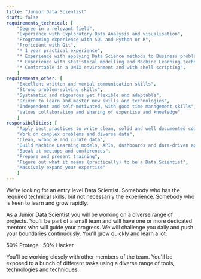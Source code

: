 ```yaml
---
title: "Junior Data Scientist"
draft: false
requirements_technical: [
	"Degree in a relevant field",
	"Experience with Exploratory Data Analysis and visualisation",
	"Programming experience with SQL and Python or R",
	"Proficient with Git",
	"* 1 year practical experience",
	"* Experience with applying Data Science methods to Business problems",
	"* Experience with statistical modelling and Machine Learning techniques",
	"* Comfortable in a UNIX environment and with shell scripting",
	]
requirements_other: [
	"Excellent written and verbal communication skills",
	"Strong problem-solving skills",
	"Systematic and rigourous yet flexible and adaptable",
	"Driven to learn and master new skills and technologies",
	"Independent and self-motivated, with good time management skills",
	"Values collaboration and sharing of expertise and knowledge"
	]
responsibilities: [
	"Apply best practices to write clean, solid and well documented code",
	"Work on complex problems and diverse data",
	"Clean, wrangle and curate data",
	"Build Machine Learning models, APIs, dashboards and data-driven apps",
	"Speak at meetups and conferences",
	"Prepare and present training",
	"Figure out what it means (practically) to be a Data Scientist",
	"Massively expand your expertise"
	]
---
```


We're looking for an entry level Data Scientist. Somebody who has the required technical skills, but not necessarily the experience. Somebody who is keen to learn and grow rapidly.

As a Junior Data Scientist you will be working on a diverse range of projects. You'll be part of a small team and will have one or more dedicated mentors who will guide your progress. We will challenge you daily and push your boundaries continuously. You'll grow quickly and learn a lot.

<p class="lead">50% Protege : 50% Hacker</p>

You'll be working closely with other members of the team. You'll be exposed to a bunch of different tasks using a diverse range of tools, technologies and techniques.
